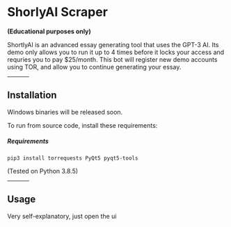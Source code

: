 # ShorlyAI Scraper
<strong>(Educational purposes only)</strong>


ShortlyAI is an advanced essay generating tool that uses the GPT-3 AI. Its demo only allows you to run it up to 4 times before it locks your access and requries you to pay $25/month. This bot will register new demo accounts using TOR, and allow you to continue generating your essay.

<hr width=50>

## Installation

Windows binaries will be released soon.

To run from source code, install these requirements:

##### Requirements


```
pip3 install torrequests PyQt5 pyqt5-tools
```
(Tested on Python 3.8.5)


<hr width=50>

## Usage

Very self-explanatory, just open the ui
